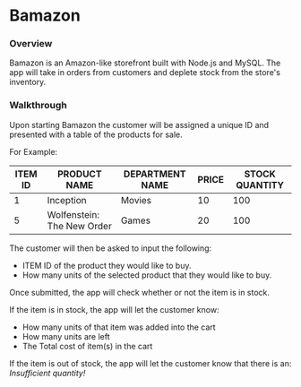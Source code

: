 # Bamazon

### Overview
Bamazon is an Amazon-like storefront built with Node.js and MySQL. The app will take in orders from customers and deplete stock from the store's inventory.

### Walkthrough
Upon starting Bamazon the customer will be assigned a unique ID and presented with a table of the products for sale.

For Example:

ITEM ID | PRODUCT NAME | DEPARTMENT NAME | PRICE | STOCK QUANTITY
---|---|---|---|---
 1 | Inception | Movies | 10 | 100 
 5 | Wolfenstein: The New Order | Games | 20 | 100

The customer will then be asked to input the following: 
- ITEM ID of the product they would like to buy.
- How many units of the selected product that they would like to buy. 

Once submitted, the app will check whether or not the item is in stock.

If the item is in stock, the app will let the customer know:
- How many units of that item was added into the cart
- How many units are left
- The Total cost of item(s) in the cart

If the item is out of stock, the app will let the customer know that there is an: *Insufficient quantity!* 

